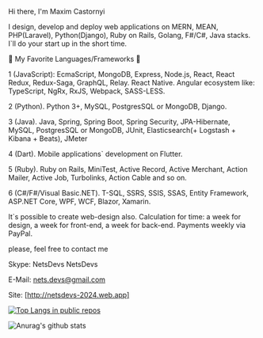 Hi there, I'm Maxim Castornyi

I design, develop and deploy web applications on MERN, MEAN, PHP(Laravel), Python(Django), Ruby on Rails, Golang, F#/C#, Java stacks. I`ll do your start up in the short time.

🔨 My Favorite Languages/Frameworks 🔨

1 (JavaScript): EcmaScript, MongoDB, Express, Node.js, React, React Redux, Redux-Saga, GraphQL, Relay. React Native. Angular ecosystem like: TypeScript, NgRx, RxJS, Webpack, SASS-LESS.

2 (Python). Python 3+, MySQL, PostgresSQL or MongoDB, Django.

3 (Java). Java, Spring, Spring Boot, Spring Security, JPA-Hibernate, MySQL, PostgresSQL or MongoDB, JUnit, Elasticsearch(+ Logstash + Kibana + Beats), JMeter

4 (Dart). Mobile applications` development on Flutter.

5 (Ruby). Ruby on Rails, MiniTest, Active Record, Active Merchant, Action Mailer, Active Job, Turbolinks, Action Cable and so on.

6 (С#/F#/Visual Basic.NET). T-SQL, SSRS, SSIS, SSAS, Entity Framework, ASP.NET Core, WPF, WCF, Blazor, Xamarin.

It`s possible to create web-design also. Calculation for time: a week for design, a week for front-end, a week for back-end. Payments weekly via PayPal.

please, feel free to contact me

Skype: NetsDevs NetsDevs

E-Mail: nets.devs@gmail.com

Site: [http://netsdevs-2024.web.app]


[![Top Langs in public repos](https://github-readme-stats.vercel.app/api/top-langs/?username=MaximCastornyi&layout=compact)](https://github.com/anuraghazra/github-readme-stats)

![Anurag's github stats](https://github-readme-stats.vercel.app/api?username=MaximCastornyi&show_icons=true&theme=radical)
